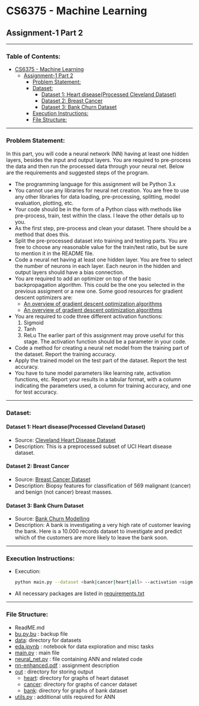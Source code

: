 # CS6375 - Machine Learning
## Assignment-1 Part 2
___
### Table of Contents:
<!-- TOC -->
* [CS6375 - Machine Learning](#cs6375---machine-learning)
  * [Assignment-1 Part 2](#assignment-1-part-2)
    * [Problem Statement:](#problem-statement)
    * [Dataset:](#dataset-)
      * [Dataset 1: Heart disease(Processed Cleveland Dataset)](#dataset-1-heart-diseaseprocessed-cleveland-dataset)
      * [Dataset 2: Breast Cancer](#dataset-2-breast-cancer)
      * [Dataset 3: Bank Churn Dataset](#dataset-3-bank-churn-dataset)
    * [Execution Instructions:](#execution-instructions)
    * [File Structure:](#file-structure)
<!-- TOC -->
___
### Problem Statement:
In this part, you will code a neural network (NN) having at least one hidden layers, besides the input and output layers. You are required to pre-process the data and then run the processed data through your neural net. Below are the requirements and suggested steps of the program.

- The programming language for this assignment will be Python 3.x
- You cannot use any libraries for neural net creation. You are free to use any other libraries for data loading, pre-processing, splitting, model evaluation, plotting, etc.
- Your code should be in the form of a Python class with methods like pre-process, train, test within the class. I leave the other details up to you.
- As the first step, pre-process and clean your dataset. There should be a method that does this.
- Split the pre-processed dataset into training and testing parts. You are free to choose any reasonable value for the train/test ratio, but be sure to mention it in the README file.
- Code a neural net having at least one hidden layer. You are free to select the number of neurons in each layer. Each neuron in the hidden and output layers should have a bias connection.
- You are required to add an optimizer on top of the basic backpropagation
algorithm. This could be the one you selected in the previous assigment
or a new one. Some good resources for gradient descent optimizers are: 
  - [An overview of gradient descent optimization algorithms](https://arxiv.org/pdf/1609.04747.pdf)
  - [An overview of gradient descent optimization algorithms](https://ruder.io/optimizing-gradient-descent/)
- You are required to code three different activation functions:
  1. Sigmoid 
  2. Tanh
  3. ReLu
  The earlier part of this assignment may prove useful for this stage. The activation function should be a parameter in your code.
- Code a method for creating a neural net model from the training part of the dataset. Report the training accuracy.
- Apply the trained model on the test part of the dataset. Report the test accuracy.
- You have to tune model parameters like learning rate, activation functions, etc. Report your results in a tabular format, with a column indicating the parameters used, a column for training accuracy, and one for test accuracy.
___
### Dataset: 
#### Dataset 1: Heart disease(Processed Cleveland Dataset)
- Source: [Cleveland Heart Disease Dataset](https://www.kaggle.com/datasets/johnsmith88/heart-disease-dataset/data)
- Description: 
  This is a preprocessed subset of UCI Heart disease dataset.

#### Dataset 2: Breast Cancer
- Source: [Breast Cancer Dataset](https://www.kaggle.com/datasets/yasserh/breast-cancer-dataset)
- Description: 
  Biopsy features for classification of 569 malignant (cancer) and benign (not cancer) breast masses.

#### Dataset 3: Bank Churn Dataset
- Source: [Bank Churn Modelling](https://www.kaggle.com/datasets/filippoo/deep-learning-az-ann/download?datasetVersionNumber=1)
- Description:
  A bank is investigating a very high rate of customer leaving the bank. Here is a 10.000 records dataset to investigate and predict which of the customers are more likely to leave the bank soon.
___
### Execution Instructions:
- Execution:
  ```bash
  python main.py --dataset <bank|cancer|heart|all> --activation <sigmoid|tanh|relu|all> --optimizer <none|momentum|all>
  ```
- All necessary packages are listed in [requirements.txt](requirements.txt)  

___
### File Structure:

- ReadME.md 
- [bu.py.bu](bu.py.bu) : backup file 
- [data](data): directory for datasets 
- [eda.ipynb](eda.ipynb) : notebook for data exploration and misc tasks  
- [main.py](main.py) : main file 
- [neural_net.py](neural_net.py) : file containing ANN and related code 
- [nn-enhanced.pdf](nn-enhanced.pdf) : assignment description 
- [out](out) : directory for storing output 
  - [heart](out/heart): directory for graphs of heart dataset 
  - [cancer](out/cancer): directory for graphs of cancer dataset 
  - [bank](out/bank): directory for graphs of bank dataset 
- [utils.py](utils.py) : additional utils required for ANN 
